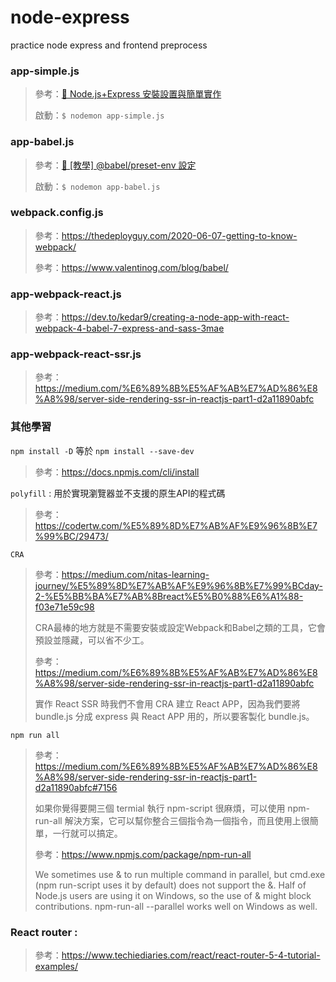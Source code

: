 # node-express
practice node express and frontend preprocess

### app-simple.js
> 參考：[🔗 Node.js+Express 安裝設置與簡單實作](https://medium.com/@charming_rust_oyster_221/node-js-express-%E5%AE%89%E8%A3%9D%E8%A8%AD%E7%BD%AE%E8%88%87%E7%B0%A1%E5%96%AE%E5%AF%A6%E4%BD%9C-5920e1d70d9d)
>
> 啟動：```$ nodemon app-simple.js```

### app-babel.js
> 參考：[🔗 [教學] @babel/preset-env 設定](https://shubo.io/babel-preset-env/)
>
> 啟動：```$ nodemon app-babel.js``` 

### webpack.config.js
> 參考：https://thedeployguy.com/2020-06-07-getting-to-know-webpack/
>
> 參考：https://www.valentinog.com/blog/babel/

### app-webpack-react.js
> 參考：https://dev.to/kedar9/creating-a-node-app-with-react-webpack-4-babel-7-express-and-sass-3mae


### app-webpack-react-ssr.js
> 參考：https://medium.com/%E6%89%8B%E5%AF%AB%E7%AD%86%E8%A8%98/server-side-rendering-ssr-in-reactjs-part1-d2a11890abfc

### 其他學習

```npm install -D``` 等於 ```npm install --save-dev```
> 參考：https://docs.npmjs.com/cli/install

```polyfill``` : 用於實現瀏覽器並不支援的原生API的程式碼
> 參考：https://codertw.com/%E5%89%8D%E7%AB%AF%E9%96%8B%E7%99%BC/29473/

```CRA```
> 參考：https://medium.com/nitas-learning-journey/%E5%89%8D%E7%AB%AF%E9%96%8B%E7%99%BCday-2-%E5%BB%BA%E7%AB%8Breact%E5%B0%88%E6%A1%88-f03e71e59c98
> 
> CRA最棒的地方就是不需要安裝或設定Webpack和Babel之類的工具，它會預設並隱藏，可以省不少工。
>
> 參考：https://medium.com/%E6%89%8B%E5%AF%AB%E7%AD%86%E8%A8%98/server-side-rendering-ssr-in-reactjs-part1-d2a11890abfc
>
> 實作 React SSR 時我們不會用 CRA 建立 React APP，因為我們要將 bundle.js 分成 express 與 React APP 用的，所以要客製化 bundle.js。

```npm run all```
> 參考：https://medium.com/%E6%89%8B%E5%AF%AB%E7%AD%86%E8%A8%98/server-side-rendering-ssr-in-reactjs-part1-d2a11890abfc#7156
>
> 如果你覺得要開三個 termial 執行 npm-script 很麻煩，可以使用 npm-run-all 解決方案，它可以幫你整合三個指令為一個指令，而且使用上很簡單，一行就可以搞定。
>
> 參考：https://www.npmjs.com/package/npm-run-all
>
> We sometimes use & to run multiple command in parallel, 
> but cmd.exe (npm run-script uses it by default) does not support the &. 
> Half of Node.js users are using it on Windows, 
> so the use of & might block contributions. 
> npm-run-all --parallel works well on Windows as well.

### React router :
> 參考：https://www.techiediaries.com/react/react-router-5-4-tutorial-examples/

